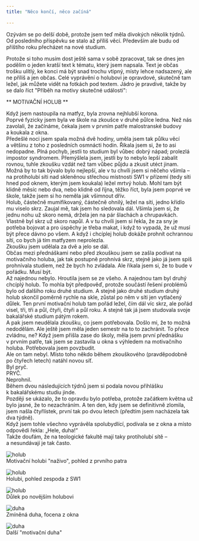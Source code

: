```yaml
---
title: "Něco končí, něco začíná"
  
---
```


<!--begin_excerpt-->
Ozývám se po delší době, protože jsem teď měla divokých několik týdnů. Od posledního příspěvku se stalo až příliš věcí. Především ale budu od příštího roku přecházet na nové studium. 
<!--end_excerpt-->

Protože si toho musím dost ještě sama v sobě zpracovat, tak se dnes jen podělím o jeden kratší text k tématu, který jsem napsala. Text je občas trošku ulítlý, ke konci má být snad trochu vtipný, místy lehce nadsazený, ale ne příliš a jen občas. Celé vyprávění o holubovi je opravdové, skutečně tam ležel, jak můžete vidět na fotkách pod textem. Jádro je pravdivé, takže by se dalo říct "Příběh na motivy skutečné události": 



** MOTIVAČNÍ HOLUB **

Když jsem nastoupila na matfyz, byla zrovna nejhlubší korona.  
Poprvé fyzicky jsem byla ve škole na zkoušce v&nbsp;druhé půlce ledna. Než nás zavolali, že začínáme, čekala jsem v&nbsp;prvním patře malostranské budovy a&nbsp;koukala z&nbsp;okna.  
Předešlé noci jsem spala možná dvě hodiny, uměla jsem tak půlku věcí a&nbsp;většinu z&nbsp;toho z&nbsp;posledních osmnácti hodin. Říkala jsem si, že to asi nedopadne. Plná pochyb, jestli to studium byl vůbec dobrý nápad; prolezlá impostor syndromem. Přemýšlela jsem, jestli by to nebylo lepší zabalit rovnou, tuhle zkoušku vzdát než tam vůbec půjdu a&nbsp;zkusit utéct jinam.  
Možná by to tak bývalo bylo nejlepší, ale v&nbsp;tu chvíli jsem si něčeho všimla – na protiholubí síti nad skleněnou střechou místnosti SW1 v&nbsp;přízemí (tedy síti hned pod oknem, kterým jsem koukala) ležel mrtvý holub. Mohl tam být klidně měsíc nebo dva, nebo klidně od října, těžko říct, byla jsem poprvé ve škole, takže jsem si ho neměla jak všimnout dřív.  
Holub, částečně mumifikovaný, částečně ohnilý, ležel na síti, jedno křídlo mu viselo skrz. Zaujal mě, tak jsem ho sledovala dál. Všimla jsem si, že jednu nohu už skoro nemá, držela jen na pár šlachách a chrupavkách. Vlastně byl skrz už skoro napůl. A&nbsp;v&nbsp;tu chvíli jsem si řekla, že za sny je potřeba bojovat a&nbsp;pro úspěchy je třeba makat, i&nbsp;když to vypadá, že už musí být přece dávno po všem. A&nbsp;když i&nbsp;chcíplej holub dokáže prohnít ochrannou sítí, co bych já tím matfyzem neprolezla.  
Zkoušku jsem udělala za dvě a&nbsp;jelo se dál.  
Občas mezi přednáškami nebo před zkouškou jsem se zašla podívat na motivačního holuba, jak tak postupně prohnívá skrz, stejně jako já jsem spíš prohnívala studiem, než že bych ho zvládala. Ale říkala jsem si, že to bude v pořádku. Musí být.  
Až najednou nebylo. Hroutila jsem se ze všeho. A&nbsp;najednou tam byl druhý chcíplý holub. To mohla být předpověď, protože součástí řešení problémů bylo od dalšího roku druhé studium. A&nbsp;stejně jako druhé studium druhý holub skončil poměrně rychle na skle, zůstal po něm v síti jen vytlačený důlek. 
Ten první motivační holub tam pořád ležel, čím dál víc skrz, ale pořád visel, tři, tři a&nbsp;půl, čtyři, čtyři a&nbsp;půl roku. 
A&nbsp;stejně tak já jsem studovala svoje bakalářské studium pátým rokem.  
A&nbsp;pak jsem neudělala zkoušku, co jsem potřebovala. Došlo mi, že to možná nedodělám. Ale ještě jsem měla jeden semestr na to to zachránit. To přece zvládnu, ne?
Když jsem přišla zase do školy, měla jsem první přednášku v&nbsp;prvním patře, tak jsem se zastavila u&nbsp;okna s&nbsp;výhledem na motivačního holuba. Potřebovala jsem povzbudit.  
Ale on tam nebyl. Místo toho někdo během zkouškového (pravděpodobně po čtyřech letech) natáhl novou síť.  
Byl pryč.  
PRYČ.  
Neprohnil.  
Během dvou následujících týdnů jsem si podala novou přihlášku k&nbsp;bakalářskému studiu jinde.  
Později se ukázalo, že to opravdu bylo potřeba, protože začátkem května už bylo jasné, že to nezachráním. A&nbsp;ten den, kdy jsem se definitivně zlomila, jsem našla čtyřlístek, první tak po dvou letech (předtím jsem nacházela tak dva týdně).  
Když jsem tohle všechno vyprávěla spolubydlící, podívala se z&nbsp;okna a&nbsp;místo odpovědi řekla: „Hele, duha!“  
Takže doufám, že na teologické fakultě mají taky protiholubí sítě – a&nbsp;nesundávají je tak často.  



![holub](/assets/img/holub/01.jpg)  
Motivační holubi "naživo", pohled z prvního patra

![holub](/assets/img/holub/02.jpg)  
Holubi, pohled zespoda z SW1

![holub](/assets/img/holub/03.jpg)  
Důlek po novějším holubovi

![duha](/assets/img/holub/04.jpg)  
Zmíněná duha, focena z okna 

![duha](/assets/img/holub/05.jpg)  
Další "motivační duha"
